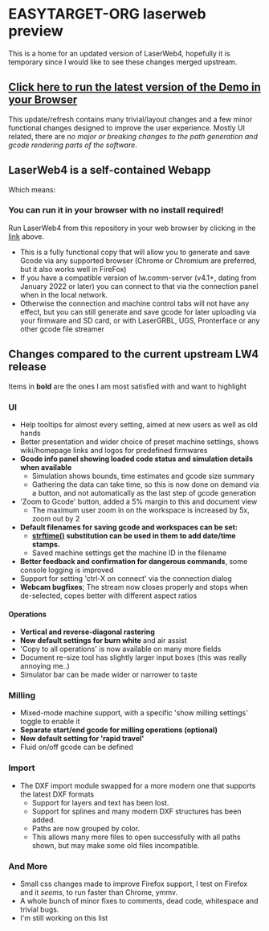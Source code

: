 # EASYTARGET-ORG laserweb preview

This is a home for an updated version of LaserWeb4, hopefully it is temporary since I would like to see these changes merged upstream.

## [Click here to run the latest version of the Demo in your Browser](https://easytarget-org.github.io/lw-mods-preview/preview/index.html)

This update/refresh contains many trivial/layout changes and a few minor functional changes designed to improve the user experience.
Mostly UI related, there are *no major or breaking changes to the path generation and gcode rendering parts of the software*.

## LaserWeb4 is a self-contained Webapp
Which means:
### You can run it in your browser with no install required!
Run LaserWeb4 from this repository in your web browser by clicking in the [link](https://easytarget-org.github.io/lw-mods-preview/preview/index.html) above.
- This is a fully functional copy that will allow you to generate and save Gcode via any supported browser (Chrome or Chromium are preferred, but it also works well in FireFox)
- If you have a compatible version of lw.comm-server (v4.1+, dating from January 2022 or later) you can connect to that via the connection panel when in the local network.
- Otherwise the connection and machine control tabs will not have any effect, but you can still generate and save gcode for later uploading via your firmware and SD card, or with LaserGRBL, UGS, Pronterface or any other gcode file streamer

## Changes compared to the current upstream LW4 release
Items in **bold** are the ones I am most satisfied with and want to highlight

### UI
* Help tooltips for almost every setting, aimed at new users as well as old hands
* Better presentation and wider choice of preset machine settings, shows wiki/homepage links and logos for predefined firmwares
* **Gcode info panel showing loaded code status and simulation details when available**
  * Simulation shows bounds, time estimates and gcode size summary
  * Gathering the data can take time, so this is now done on demand via a button, and not automatically as the last step of gcode generation
* 'Zoom to Gcode' button, added a 5% margin to this and document view
  * The maximum user zoom in on the workspace is increased by 5x, zoom out by 2
* **Default filenames for saving gcode and workspaces can be set:**
  * **[strftime()](https://github.com/samsonjs/strftime#supported-specifiers) substitution can be used in them to add date/time stamps.**
  * Saved machine settings get the machine ID in the filename
* **Better feedback and confirmation for dangerous commands**, some console logging is improved
* Support for setting 'ctrl-X on connect' via the connection dialog
* **Webcam bugfixes**; The stream now closes properly and stops when de-selected, copes better with different aspect ratios

#### Operations
* **Vertical and reverse-diagonal rastering**
* **New default settings for burn white** and air assist
* 'Copy to all operations' is now available on many more fields
* Document re-size tool has slightly larger input boxes (this was really annoying me..)
* Simulator bar can be made wider or narrower to taste

### Milling
* Mixed-mode machine support, with a specific 'show milling settings' toggle to enable it
* **Separate start/end gcode for milling operations (optional)**
* **New default setting for 'rapid travel'**
* Fluid on/off gcode can be defined

### Import
* The DXF import module swapped for a more modern one that supports the latest DXF formats
  * Support for layers and text has been lost.
  * Support for splines and many modern DXF structures has been added.
  * Paths are now grouped by color.
  * This allows many more files to open successfully with all paths shown, but may make some old files incompatible.

### And More
* Small css changes made to improve Firefox support, I test on Firefox and it *seems*, to run faster than Chrome, ymmv.
* A whole bunch of minor fixes to comments, dead code, whitespace and trivial bugs.
* I'm still working on this list
